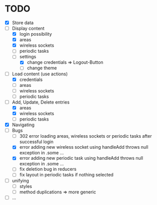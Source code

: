 # TODO

- [x] Store data
- [ ] Display content
    - [x] login possibility
    - [x] areas
    - [x] wireless sockets
    - [ ] periodic tasks
    - [ ] settings
        - [x] change credentials => Logout-Button
        - [ ] change theme
- [ ] Load content (use actions)
    - [x] credentials
    - [ ] areas
    - [ ] wireless sockets
    - [ ] periodic tasks
- [ ] Add, Update, Delete entries
    - [x] areas
    - [x] wireless sockets
    - [ ] periodic tasks
- [x] Navigating
- [ ] Bugs
    - [ ] 302 error loading areas, wireless sockets or periodic tasks after successful login
    - [x] error adding new wireless socket using handleAdd throws null exception in .some ...
    - [x] error adding new periodic task using handleAdd throws null exception in .some ...
    - [ ] fix deletion bug in reducers
    - [ ] fix layout in periodic tasks if nothing selected
- [ ] unifying
    - [ ] styles
    - [ ] method duplications => more generic
- [ ] ...
